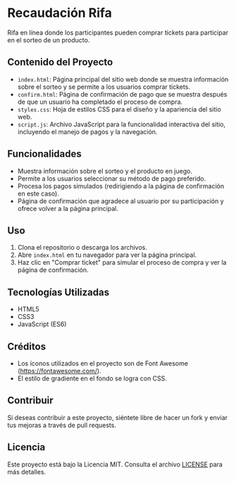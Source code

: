 # Recaudación Rifa

Rifa en línea donde los participantes pueden comprar tickets para participar en el sorteo de un producto.

## Contenido del Proyecto

- `index.html`: Página principal del sitio web donde se muestra información sobre el sorteo y se permite a los usuarios comprar tickets.
- `confirm.html`: Página de confirmación de pago que se muestra después de que un usuario ha completado el proceso de compra.
- `styles.css`: Hoja de estilos CSS para el diseño y la apariencia del sitio web.
- `script.js`: Archivo JavaScript para la funcionalidad interactiva del sitio, incluyendo el manejo de pagos y la navegación.

## Funcionalidades

- Muestra información sobre el sorteo y el producto en juego.
- Permite a los usuarios seleccionar su método de pago preferido.
- Procesa los pagos simulados (redirigiendo a la página de confirmación en este caso).
- Página de confirmación que agradece al usuario por su participación y ofrece volver a la página principal.

## Uso

1. Clona el repositorio o descarga los archivos.
2. Abre `index.html` en tu navegador para ver la página principal.
3. Haz clic en "Comprar ticket" para simular el proceso de compra y ver la página de confirmación.

## Tecnologías Utilizadas

- HTML5
- CSS3
- JavaScript (ES6)

## Créditos

- Los íconos utilizados en el proyecto son de Font Awesome (https://fontawesome.com/).
- El estilo de gradiente en el fondo se logra con CSS.

## Contribuir

Si deseas contribuir a este proyecto, siéntete libre de hacer un fork y enviar tus mejoras a través de pull requests.

## Licencia

Este proyecto está bajo la Licencia MIT. Consulta el archivo [LICENSE](LICENSE) para más detalles.
